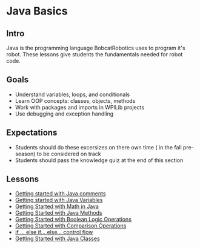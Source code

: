 # Java Basics

## Intro
Java is the programming language BobcatRobotics uses to program it's robot. These lessons give students the fundamentals needed for robot code.

## Goals
- Understand variables, loops, and conditionals
- Learn OOP concepts: classes, objects, methods
- Work with packages and imports in WPILib projects
- Use debugging and exception handling

## Expectations
- Students should do these excersizes on there own time ( in the fall pre-season) to be considered on track
- Students should pass the knowledge quiz at the end of this section

## Lessons
- [Getting started with Java comments](PartOne_Comments.md)
- [Getting started with Java Variables](PartTwo_Variables.md)
- [Getting Started with Math in Java](PartThree_Math.md)
- [Getting Started with Java Methods](PartFour_Methods.md)
- [Getting Started with Boolean Logic Operations](PartSix_BooleanOperators.md)
- [Getting Started with Comparison Operations](PartSeven_ComparisonOperators.md)
- [if ... else if... else... control flow](PartFive_IfElseIfElse.md)
- [Getting Started with Java Classes](PartEight_Classes.md)